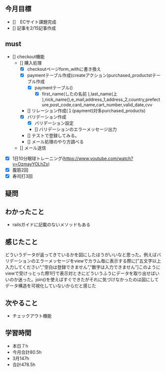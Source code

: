 
## 今月目標
- []　ECサイト課題完成
- [] 記事を2/15記事作成


## must
- [] checkout機能
    - [] 購入処理
      - [x] checkoutページform_withに書き換え
      - [x] paymentテーブル作成(createアクション)purchased_productstテーブル作成
        - [x] paymentテーブル()
          - [x] first_name(したの名前 ),last_name(上 ),nick_name(),e_mail,address_1,address_2,country,prefecture,post_code,card_name,cart_number,valid_date,cvv
      - [] リレーション作成(１(payment)対多purchased_products)
      - [x] バリデーション作成
        - [x] バリデーション設定
        - [] バリデーションのエラーメッセージ出力 
      - [] テストで登録してみる。
      - [] メール処理のやり方調べる
    - [] メール送信
- [x] 1日10分眼球トレーニング(https://www.youtube.com/watch?v=OzmayYOLhZs)
- [x] 腹筋2回
- [x] 寿司打3回

## 疑問



## わかったこと
- railsガイドに記載のないメソッドもある


  
## 感じたこと
どういうデータが返ってきているかを図にしたほうがいいなと思った。例えばバリデーションのエラーメッセージをviewでカラム毎に表示する際に["五文字以上入力してください",”空白は登録できません”,"数字は入力できません"]このようにviewで受けっとった際1行で表示対ときにどういうふうにデータを取り出せばいいのか迷った。join()を使えばすぐできたがそれに気づけなかったのは図にしてデータ構造を可視化していないからだと感じた

## 次やること
  - チェックアウト機能

## 学習時間
  - 本日７h
  - 今月合計80.5h
  - 3月147h
  - 合計478.5h
